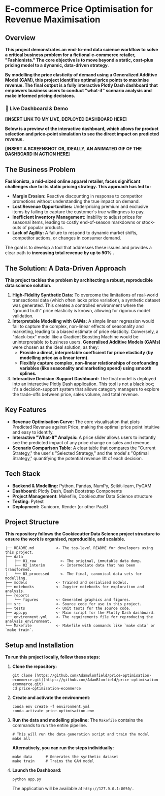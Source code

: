 
# E-commerce Price Optimisation for Revenue Maximisation

## Overview

**This project demonstrates an end-to-end data science workflow to solve a critical business problem for a fictional e-commerce retailer, "Fashionista." The core objective is to move beyond a static, cost-plus pricing model to a dynamic, data-driven strategy.**

**By modelling the price elasticity of demand using a Generalized Additive Model (GAM), this project identifies optimal price points to maximise revenue. The final output is a fully interactive Plotly Dash dashboard that empowers business users to conduct "what-if" scenario analysis and make informed pricing decisions.**

### 🚀 Live Dashboard & Demo

**[INSERT LINK TO MY LIVE, DEPLOYED DASHBOARD HERE]**

**Below is a preview of the interactive dashboard, which allows for product selection and price-point simulation to see the direct impact on predicted revenue.**

**[INSERT A SCREENSHOT OR, IDEALLY, AN ANIMATED GIF OF THE DASHBOARD IN ACTION HERE]**

## The Business Problem

**Fashionista, a mid-sized online apparel retailer, faces significant challenges due to its static pricing strategy. This approach has led to:**

* **Margin Erosion:** Reactive discounting in response to competitor promotions without understanding the true impact on demand.
* **Lost Revenue Opportunities:** Underpricing premium and exclusive items by failing to capture the customer's true willingness to pay.
* **Inefficient Inventory Management:** Inability to adjust prices for seasonal items, leading to costly end-of-season markdowns or stock-outs of popular products.
* **Lack of Agility:** A failure to respond to dynamic market shifts, competitor actions, or changes in consumer demand.

The goal is to develop a tool that addresses these issues and provides a clear path to **increasing total revenue by up to 50%** **.**

## The Solution: A Data-Driven Approach

**This project tackles the problem by architecting a robust, reproducible data science solution.**

1. **High-Fidelity Synthetic Data:** To overcome the limitations of real-world transactional data (which often lacks price variation), a synthetic dataset was generated. This creates a controlled environment where the "ground truth" price elasticity is known, allowing for rigorous model validation.
2. **Interpretable Modelling with GAMs:** A simple linear regression would fail to capture the complex, non-linear effects of seasonality and marketing, leading to a biased estimate of price elasticity. Conversely, a "black-box" model like a Gradient Boosting Machine would be uninterpretable to business users. **Generalised Additive Models (GAMs)** were chosen as the ideal solution, as they:
   * **Provide a direct, interpretable coefficient for price elasticity (by modelling price as a linear term).**
   * **Flexibly capture complex, non-linear relationships of confounding variables (like seasonality and marketing spend) using smooth splines.**
3. **Interactive Decision-Support Dashboard:** The final model is deployed into an interactive Plotly Dash application. This tool is not a black box; it's a decision-support system that allows category managers to explore the trade-offs between price, sales volume, and total revenue.

## Key Features

* **Revenue Optimisation Curve:** The core visualisation that plots Predicted Revenue against Price, making the optimal price point intuitive and easy to identify.
* **Interactive "What-If" Analysis:** A price slider allows users to instantly see the predicted impact of any price change on sales and revenue.
* **Scenario Comparison Table:** A clear table that compares the "Current Strategy," the user's "Selected Strategy," and the model's "Optimal Strategy," quantifying the potential revenue lift of each decision.

## Tech Stack

* **Backend & Modelling:** Python, Pandas, NumPy, Scikit-learn, PyGAM
* **Dashboard:** Plotly Dash, Dash Bootstrap Components
* **Project Management:** Makefile, Cookiecutter Data Science structure
* **Testing:** Pytest
* **Deployment:** Gunicorn, Render (or other PaaS)

## Project Structure

**This repository follows the Cookiecutter Data Science project structure to ensure the work is organised, reproducible, and scalable.**

```
├── README.md          <- The top-level README for developers using this project.
├── data
│   ├── 01_raw           <- The original, immutable data dump.
│   ├── 02_interim       <- Intermediate data that has been transformed.
│   └── 03_processed     <- The final, canonical data sets for modelling.
├── models             <- Trained and serialised models.
├── notebooks          <- Jupyter notebooks for exploration and analysis.
├── reports
│   └── figures        <- Generated graphics and figures.
├── src                <- Source code for use in this project.
├── tests              <- Unit tests for the source code.
├── app.py             <- Main script for the Plotly Dash dashboard.
├── environment.yml    <- The requirements file for reproducing the analysis environment.
└── Makefile           <- Makefile with commands like `make data` or `make train`.

```

## Setup and Installation

**To run this project locally, follow these steps:**

1. **Clone the repository:**

   ```
   git clone [https://github.com/AdamBlomfield/price-optimisation-ecommerce.git](https://github.com/AdamBlomfield/price-optimisation-ecommerce.git)
   cd price-optimisation-ecommerce

   ```
2. **Create and activate the environment:**

   ```
   conda env create -f environment.yml
   conda activate price-optimisation-env

   ```
3. **Run the data and modelling pipeline:**
   The `Makefile` contains the commands to run the entire pipeline.

   ```
   # This will run the data generation script and train the model
   make all

   ```
   **Alternatively, you can run the steps individually:**

   ```
   make data      # Generates the synthetic dataset
   make train     # Trains the GAM model

   ```
4. **Launch the Dashboard:**

   ```
   python app.py

   ```
   The application will be available at `http://127.0.0.1:8050/.`

